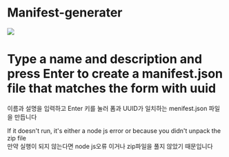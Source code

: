 # Manifest-generater

<img src="https://img.shields.io/badge/node Js-339933?style=flat&logo=Node js&logoColor=green"/>

# Type a name and description and press Enter to create a manifest.json file that matches the form with uuid
이름과 설명을 입력하고 Enter 키를 눌러 폼과 UUID가 일치하는 menifest.json 파일을 만듭니다


If it doesn't run, it's either a node js error or because you didn't unpack the zip file  
만약 실행이 되지 않는다면 node js오류 이거나 zip파일을 풀지 않았기 때문입니다
